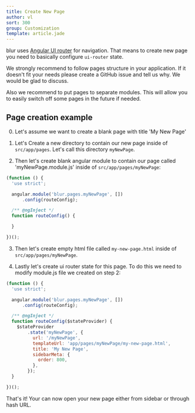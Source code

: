 ```yaml
---
title: Create New Page
author: vl
sort: 300
group: Customization
template: article.jade
---
```


blur uses [Angular UI router](https://github.com/angular-ui/ui-router) for navigation.
That means to create new page you need to basically configure `ui-router` state.

We strongly recommend to follow pages structure in your application.
If it doesn't fit your needs please create a GitHub issue and tell us why. We would be glad to discuss.

Also we recommend to put pages to separate modules.
This will allow you to easily switch off some pages in the future if needed.

## Page creation example

0) Let's assume we want to create a blank page with title 'My New Page'

1) Let's Create a new directory to contain our new page inside of `src/app/pages`. Let's call this directory `myNewPage`.

2) Then let's create blank angular module to contain our page called 'myNewPage.module.js' inside of `src/app/pages/myNewPage`:

```javascript
(function () {
  'use strict';

  angular.module('blur.pages.myNewPage', [])
      .config(routeConfig);

  /** @ngInject */
  function routeConfig() {

  }

})();
```

3) Then let's create empty html file called `my-new-page.html` inside of `src/app/pages/myNewPage`.

4) Lastly let's create ui router state for this page. To do this we need to modify module.js file we created on step 2:
```javascript
(function () {
  'use strict';

  angular.module('blur.pages.myNewPage', [])
      .config(routeConfig);

  /** @ngInject */
  function routeConfig($stateProvider) {
    $stateProvider
        .state('myNewPage', {
          url: '/myNewPage',
          templateUrl: 'app/pages/myNewPage/my-new-page.html',
          title: 'My New Page',
          sidebarMeta: {
            order: 800,
          },
        });
  }

})();
```

That's it! Your can now open your new page either from sidebar or through hash URL.
